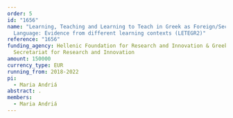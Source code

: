 ```yaml
---
order: 5
id: "1656"
name: "Learning, Teaching and Learning to Teach in Greek as Foreign/Second
  Language: Evidence from different learning contexts (LETEGR2)"
reference: "1656"
funding_agency: Hellenic Foundation for Research and Innovation & Greek General
  Secretariat for Research and Innovation
amount: 150000
currency_type: EUR
running_from: 2018-2022
pi:
  - Maria Andriá
abstract: .
members:
  - Maria Andriá
---
```

